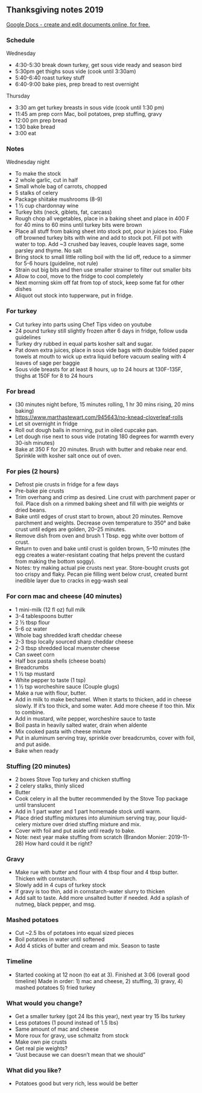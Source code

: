 ## Thanksgiving notes 2019

[Google Docs - create and edit documents online, for free.](https://docs.google.com/document/d/1dDhqlgA8G78Gv5iEtDgEMjP5O_F1J95PlYub7uxzE7c/edit)

### Schedule

Wednesday
- 4:30-5:30 break down turkey, get sous vide ready and season bird
- 5:30pm get thighs sous vide (cook until 3:30am)
- 5:40-6:40 roast turkey stuff 
- 6:40-9:00 bake pies, prep bread to rest overnight

Thursday
- 3:30 am get turkey breasts in sous vide (cook until 1:30 pm)
- 11:45 am prep corn Mac, boil potatoes, prep stuffing, gravy
- 12:00 pm prep bread
- 1:30 bake bread
- 3:00 eat

### Notes

Wednesday night
- To make the stock
- 2 whole garlic, cut in half
- Small whole bag of carrots, chopped
- 5 stalks of celery
- Package shiitake mushrooms (8-9)
- 1 ½ cup chardonnay wine
- Turkey bits (neck, giblets, fat, carcass)
- Rough chop all vegetables, place in a baking sheet and place in 400 F for 40 mins to 60 mins until turkey bits were brown
- Place all stuff from baking sheet into stock pot, pour in juices too. Flake off browned turkey bits with wine and add to stock pot. Fill pot with water to top. Add ~3 crushed bay leaves, couple leaves sage, some parsley and thyme. No salt
- Bring stock to small little rolling boil with the lid off, reduce to a simmer for 5-6 hours (guideline, not rule)
- Strain out big bits and then use smaller strainer to filter out smaller bits
- Allow to cool, move to the fridge to cool completely
- Next morning skim off fat from top of stock, keep some fat for other dishes
- Aliquot out stock into tupperware, put in fridge.

### For turkey
- Cut turkey into parts using Chef Tips video on youtube
- 24 pound turkey still slightly frozen after 6 days in fridge, follow usda guidelines
- Turkey dry rubbed in equal parts kosher salt and sugar.
- Pat down extra juices, place in sous vide bags with double folded paper towels at mouth to wick up extra liquid before vacuum sealing with 4 leaves of sage per baggie
- Sous vide breasts for at least 8 hours, up to 24 hours at 130F-135F, thighs at 150F for 8 to 24 hours

### For bread
- (30 minutes night before, 15 minutes  rolling, 1 hr 30 mins rising, 20 mins baking)
- https://www.marthastewart.com/945643/no-knead-cloverleaf-rolls
- Let sit overnight in fridge
- Roll out dough balls in morning, put in oiled cupcake pan. 
- Let dough rise next to sous vide (rotating 180 degrees for warmth every 30-ish minutes)
- Bake at 350 F for 20 minutes. Brush with butter and  rebake near end. Sprinkle with kosher salt once out  of oven.

### For pies (2 hours)
- Defrost pie crusts in fridge for a few days
- Pre-bake pie crusts
- Trim overhang and crimp as desired. Line crust with parchment paper or foil. Place dish on a rimmed baking sheet and fill with pie weights or dried beans. 
- Bake until edges of crust start to brown, about 20 minutes. Remove parchment and weights. Decrease oven temperature to 350° and bake crust until edges are golden, 20–25 minutes. 
- Remove dish from oven and brush 1 Tbsp. egg white over bottom of crust. 
- Return to oven and bake until crust is golden brown, 5–10 minutes (the egg creates a water-resistant coating that helps prevent the custard from making the bottom soggy). 
- Notes: try making actual pie crusts next year. Store-bought crusts got too crispy and flaky. Pecan pie filling went below crust, created burnt inedible layer due to cracks in egg-wash seal

### For corn mac and cheese (40 minutes)
- 1 mini-milk (12 fl oz) full milk
- 3-4 tablespoons butter
- 2 ½ tbsp flour
- 5-6 oz water
- Whole bag shredded kraft cheddar cheese
- 2-3 tbsp locally sourced sharp cheddar cheese
- 2-3 tbsp shredded local muenster cheese
- Can sweet corn
- Half box pasta shells (cheese boats)
- Breadcrumbs
- 1 ½ tsp mustard
- White pepper to taste (1 tsp)
- 1 ½ tsp worcheshire sauce (Couple glugs)
- Make a rue with flour, butter. 
- Add in milk to make bechamel. When it starts to thicken, add in cheese slowly. If it’s too thick, and some water. Add more cheese if too thin. Mix to combine. 
- Add in mustard, wite pepper, worcheshire sauce  to taste
- Boil pasta in heavily salted water, drain when aldente
- Mix cooked pasta with cheese mixture
- Put in aluminum serving tray, sprinkle over breadcrumbs, cover with foil, and put aside.
- Bake when ready

### Stuffing (20 minutes)
- 2 boxes Stove Top turkey and chicken stuffing
- 2 celery stalks, thinly sliced
- Butter
- Cook celery in all the butter recommended by the Stove Top package until translucent
- Add in 1 part water and 1 part homemade stock until warm. 
- Place dried stuffing mixtures into aluminium serving tray, pour liquid-celery mixture over dried stuffing mixture and mix.
- Cover with foil and put aside until ready to bake.
- Note: next year make stuffing from scratch (Brandon Monier: 2019-11-28) How hard could it be right?

### Gravy
- Make rue with butter and flour with 4 tbsp flour and 4 tbsp butter. Thicken with cornstarch. 
- Slowly add in 4 cups of turkey stock
- If  gravy is too thin, add in cornstarch-water slurry to thicken
- Add salt to taste. Add more unsalted butter if needed. Add a splash of nutmeg, black pepper, and msg.

### Mashed potatoes
- Cut ~2.5 lbs of potatoes into equal sized pieces
- Boil potatoes in water until softened
- Add 4 sticks of butter and cream and mix. Season to taste

### Timeline
- Started cooking at 12 noon (to eat at 3). Finished at 3:06 (overall good timeline) Made in order: 1) mac and cheese, 2) stuffing, 3) gravy, 4) mashed potatoes 5) fried turkey

### What would you change?
- Get a smaller turkey (got 24 lbs this year), next year try 15 lbs turkey
- Less potatoes (1 pound instead of 1.5 lbs)
- Same amount of mac and cheese
- More roux for gravy, use schmaltz from stock
- Make own pie crusts
- Get real pie weights?
- “Just because we can doesn’t mean that we should”

### What did you like?
- Potatoes good but very rich, less would be better
